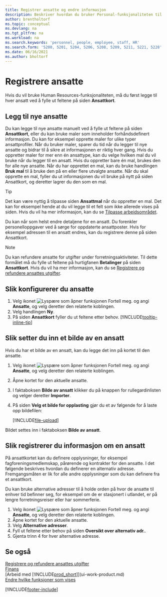 ```yaml
---
title: Registrer ansatte og endre informasjon
description: Beskriver hvordan du bruker Personal-funksjonaliteten til å registrere nye ansatte eller redigere ansattinformasjon for eksisterende ansatte.
author: brentholtorf
ms.topic: conceptual
ms.devlang: na
ms.tgt_pltfrm: na
ms.workload: na
ms.search.keywords: 'personnel, people, employee, staff, HR'
ms.search.form: '5200, 5201, 5204, 5206, 5208, 5209, 5211, 5221, 5228'
ms.date: 06/16/2021
ms.author: bholtorf
---
```

# <a name="register-employees"></a>Registrere ansatte

Hvis du vil bruke Human Resources-funksjonaliteten, må du først legge til hver ansatt ved å fylle ut feltene på siden **Ansattkort**.

## <a name="adding-new-employees"></a>Legg til nye ansatte

Du kan legge til nye ansatte manuelt ved å fylle ut feltene på siden **Ansattkort**, eller du kan bruke maler som inneholder forhåndsdefinert informasjon. Du kan for eksempel opprette maler for ulike typer ansattprofiler. Når du bruker maler, sparer du tid når du legger til nye ansatte og bidrar til å sikre at informasjonen er riktig hver gang. Hvis du oppretter maler for mer enn én ansattype, kan du velge hvilken mal du vil bruke når du legger til en ansatt. Hvis du oppretter bare én mal, brukes den for alle nye ansatte. Når du har opprettet en mal, kan du bruke handlingen **Bruk mal** til å bruke den på en eller flere utvalgte ansatte. Når du skal opprette en mal, fyller du ut informasjonen du vil bruke på nytt på siden Ansattkort, og deretter lagrer du den som en mal.

> [!TIP]
> Det kan være nyttig å tilpasse siden **Ansattmal** når du oppretter en mal. Det kan for eksempel hende at du vil legge til et felt som ikke allerede vises på siden. Hvis du vil ha mer informasjon, kan du se [Tilpasse arbeidsområdet](ui-personalization-user.md#to-start-personalizing-a-page-through-the-personalizing-banner).

Du kan når som helst endre detaljene for en ansatt. Du forenkler personelloppgaver ved å sørge for oppdaterte ansattposter. Hvis for eksempel adressen til en ansatt endres, kan du registrere denne på siden Ansattkort.

> [!NOTE]  
> Du kan refundere ansatte for utgifter under forretningsaktiviteter. Til dette formålet må du fylle ut feltene på hurtigfanen **Betalinger** på siden **Ansattkort**. Hvis du vil ha mer informasjon, kan du se [Registrere og refundere ansattes utgifter](finance-how-record-reimburse-employee-expenses.md).

## <a name="to-set-up-an-employee"></a>Slik konfigurerer du ansatte

1. Velg ikonet ![Lyspære som åpner funksjonen Fortell meg.](media/ui-search/search_small.png "Fortell hva du vil gjøre") og angi **Ansatte**, og velg deretter den relaterte koblingen.
2. Velg handlingen **Ny**.
3. På siden **Ansattkort** fyller du ut feltene etter behov. [!INCLUDE[tooltip-inline-tip](includes/tooltip-inline-tip_md.md)]

## <a name="to-insert-a-picture-of-an-employee"></a>Slik setter du inn et bilde av en ansatt

Hvis du har et bilde av en ansatt, kan du legge det inn på kortet til den ansatte.

1. Velg ikonet ![Lyspære som åpner funksjonen Fortell meg.](media/ui-search/search_small.png "Fortell hva du vil gjøre") og angi **Ansatte**, og velg deretter den relaterte koblingen.
2. Åpne kortet for den aktuelle ansatte.
3. I faktaboksen **Bilde av ansatt** klikker du på knappen for rullegardinlisten og velger deretter **Importer**.
4. På siden **Velg et bilde for opplasting** gjør du et av følgende for å laste opp bildefilen:

   [!INCLUDE[file-upload](includes/file-upload.md)]

Bildet settes inn i faktaboksen **Bilde av ansatt**.

## <a name="to-register-various-information-about-an-employee"></a>Slik registrerer du informasjon om en ansatt

På ansattkortet kan du definere opplysninger, for eksempel fagforeningsmedlemskap, pårørende og kontrakter for den ansatte. I det følgende beskrives hvordan du definerer en alternativ adresse. Fremgangsmåten er lik for alle andre opplysninger som du kan definere fra et ansattkort.

Du kan bruke alternative adresser til å holde orden på hvor de ansatte til enhver tid befinner seg, for eksempel om de er stasjonert i utlandet, er på lengre forretningsreiser eller har sommerferie.

1. Velg ikonet ![Lyspære som åpner funksjonen Fortell meg.](media/ui-search/search_small.png "Fortell hva du vil gjøre") og angi **Ansatte**, og velg deretter den relaterte koblingen.
2. Åpne kortet for den aktuelle ansatte.
3. Velg **Alternative adresser**.
4. Fyll ut feltene etter behov på siden **Oversikt over alternativ adr.**.
5. Gjenta trinn 4 for hver alternative adresse.

## <a name="see-also"></a>Se også

[Registrere og refundere ansattes utgifter](finance-how-record-reimburse-employee-expenses.md)  
[Finans](finance.md)  
[Arbeid med [!INCLUDE[prod_short](includes/prod_short.md)]](ui-work-product.md)  
[Endre hvilke funksjoner som vises](ui-experiences.md)


[!INCLUDE[footer-include](includes/footer-banner.md)]
